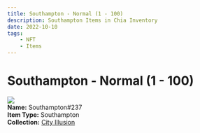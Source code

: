 ```yaml
---
title: Southampton - Normal (1 - 100)
description: Southampton Items in Chia Inventory
date: 2022-10-10
tags:
    - NFT
    - Items
---
```


# Southampton - Normal (1 - 100)
<div class="item_thumbnail">
<img loading="lazy" src="https://tgboqcjuo3uezmwlauvbbskymzci2bfxrstmoovldp2jw.arweave.net/mYLoCTR-_26_EyyywUq_EMlYZkSNBLeMpsc6qxv0_m0"><br/>
<div><strong>Name:</strong> Southampton#237</div>
<div><strong>Item Type:</strong> Southampton</div>
<div><strong>Collection:</strong> <a href="https://www.spacescan.io/xch/nft/collection/col1lend2dcn558km4wcwta4xnkfv3xpcmlp9kyt0m909emvfxechlyqdl5ndg">City Illusion</a></div>
</div>

